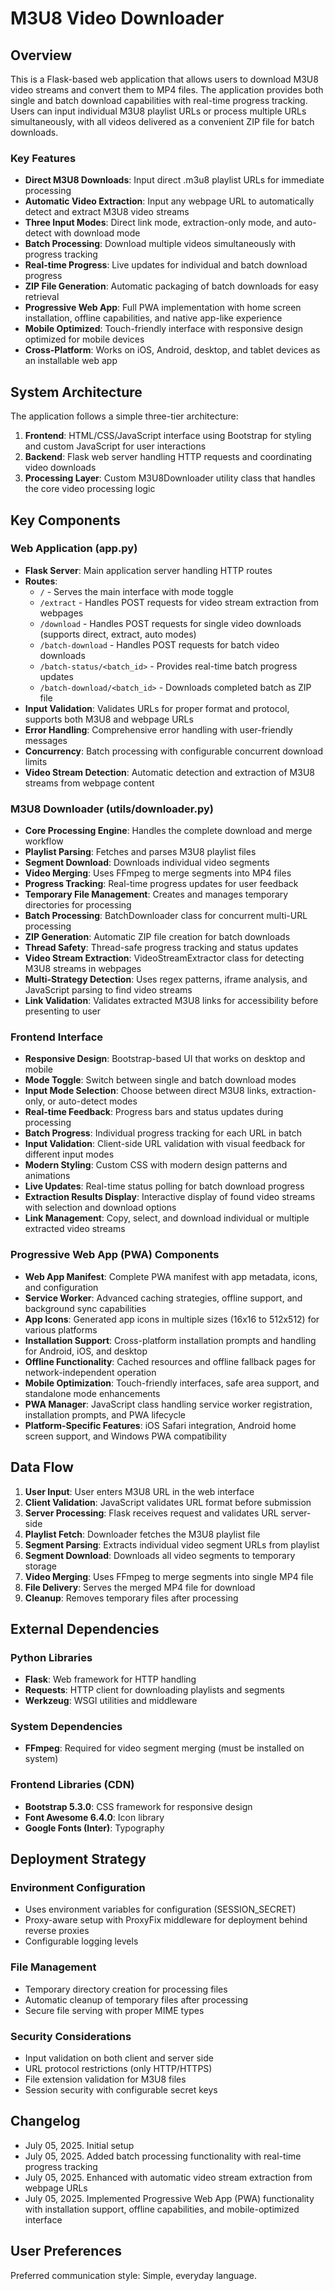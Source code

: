 # M3U8 Video Downloader

## Overview

This is a Flask-based web application that allows users to download M3U8 video streams and convert them to MP4 files. The application provides both single and batch download capabilities with real-time progress tracking. Users can input individual M3U8 playlist URLs or process multiple URLs simultaneously, with all videos delivered as a convenient ZIP file for batch downloads.

### Key Features
- **Direct M3U8 Downloads**: Input direct .m3u8 playlist URLs for immediate processing
- **Automatic Video Extraction**: Input any webpage URL to automatically detect and extract M3U8 video streams
- **Three Input Modes**: Direct link mode, extraction-only mode, and auto-detect with download mode
- **Batch Processing**: Download multiple videos simultaneously with progress tracking
- **Real-time Progress**: Live updates for individual and batch download progress
- **ZIP File Generation**: Automatic packaging of batch downloads for easy retrieval
- **Progressive Web App**: Full PWA implementation with home screen installation, offline capabilities, and native app-like experience
- **Mobile Optimized**: Touch-friendly interface with responsive design optimized for mobile devices
- **Cross-Platform**: Works on iOS, Android, desktop, and tablet devices as an installable web app

## System Architecture

The application follows a simple three-tier architecture:

1. **Frontend**: HTML/CSS/JavaScript interface using Bootstrap for styling and custom JavaScript for user interactions
2. **Backend**: Flask web server handling HTTP requests and coordinating video downloads
3. **Processing Layer**: Custom M3U8Downloader utility class that handles the core video processing logic

## Key Components

### Web Application (app.py)
- **Flask Server**: Main application server handling HTTP routes
- **Routes**:
  - `/` - Serves the main interface with mode toggle
  - `/extract` - Handles POST requests for video stream extraction from webpages
  - `/download` - Handles POST requests for single video downloads (supports direct, extract, auto modes)
  - `/batch-download` - Handles POST requests for batch video downloads
  - `/batch-status/<batch_id>` - Provides real-time batch progress updates
  - `/batch-download/<batch_id>` - Downloads completed batch as ZIP file
- **Input Validation**: Validates URLs for proper format and protocol, supports both M3U8 and webpage URLs
- **Error Handling**: Comprehensive error handling with user-friendly messages
- **Concurrency**: Batch processing with configurable concurrent download limits
- **Video Stream Detection**: Automatic detection and extraction of M3U8 streams from webpage content

### M3U8 Downloader (utils/downloader.py)
- **Core Processing Engine**: Handles the complete download and merge workflow
- **Playlist Parsing**: Fetches and parses M3U8 playlist files
- **Segment Download**: Downloads individual video segments
- **Video Merging**: Uses FFmpeg to merge segments into MP4 files
- **Progress Tracking**: Real-time progress updates for user feedback
- **Temporary File Management**: Creates and manages temporary directories for processing
- **Batch Processing**: BatchDownloader class for concurrent multi-URL processing
- **ZIP Generation**: Automatic ZIP file creation for batch downloads
- **Thread Safety**: Thread-safe progress tracking and status updates
- **Video Stream Extraction**: VideoStreamExtractor class for detecting M3U8 streams in webpages
- **Multi-Strategy Detection**: Uses regex patterns, iframe analysis, and JavaScript parsing to find video streams
- **Link Validation**: Validates extracted M3U8 links for accessibility before presenting to user

### Frontend Interface
- **Responsive Design**: Bootstrap-based UI that works on desktop and mobile
- **Mode Toggle**: Switch between single and batch download modes
- **Input Mode Selection**: Choose between direct M3U8 links, extraction-only, or auto-detect modes
- **Real-time Feedback**: Progress bars and status updates during processing
- **Batch Progress**: Individual progress tracking for each URL in batch
- **Input Validation**: Client-side URL validation with visual feedback for different input modes
- **Modern Styling**: Custom CSS with modern design patterns and animations
- **Live Updates**: Real-time status polling for batch download progress
- **Extraction Results Display**: Interactive display of found video streams with selection and download options
- **Link Management**: Copy, select, and download individual or multiple extracted video streams

### Progressive Web App (PWA) Components
- **Web App Manifest**: Complete PWA manifest with app metadata, icons, and configuration
- **Service Worker**: Advanced caching strategies, offline support, and background sync capabilities
- **App Icons**: Generated app icons in multiple sizes (16x16 to 512x512) for various platforms
- **Installation Support**: Cross-platform installation prompts and handling for Android, iOS, and desktop
- **Offline Functionality**: Cached resources and offline fallback pages for network-independent operation
- **Mobile Optimization**: Touch-friendly interfaces, safe area support, and standalone mode enhancements
- **PWA Manager**: JavaScript class handling service worker registration, installation prompts, and PWA lifecycle
- **Platform-Specific Features**: iOS Safari integration, Android home screen support, and Windows PWA compatibility

## Data Flow

1. **User Input**: User enters M3U8 URL in the web interface
2. **Client Validation**: JavaScript validates URL format before submission
3. **Server Processing**: Flask receives request and validates URL server-side
4. **Playlist Fetch**: Downloader fetches the M3U8 playlist file
5. **Segment Parsing**: Extracts individual video segment URLs from playlist
6. **Segment Download**: Downloads all video segments to temporary storage
7. **Video Merging**: Uses FFmpeg to merge segments into single MP4 file
8. **File Delivery**: Serves the merged MP4 file for download
9. **Cleanup**: Removes temporary files after processing

## External Dependencies

### Python Libraries
- **Flask**: Web framework for HTTP handling
- **Requests**: HTTP client for downloading playlists and segments
- **Werkzeug**: WSGI utilities and middleware

### System Dependencies
- **FFmpeg**: Required for video segment merging (must be installed on system)

### Frontend Libraries (CDN)
- **Bootstrap 5.3.0**: CSS framework for responsive design
- **Font Awesome 6.4.0**: Icon library
- **Google Fonts (Inter)**: Typography

## Deployment Strategy

### Environment Configuration
- Uses environment variables for configuration (SESSION_SECRET)
- Proxy-aware setup with ProxyFix middleware for deployment behind reverse proxies
- Configurable logging levels

### File Management
- Temporary directory creation for processing files
- Automatic cleanup of temporary files after processing
- Secure file serving with proper MIME types

### Security Considerations
- Input validation on both client and server side
- URL protocol restrictions (only HTTP/HTTPS)
- File extension validation for M3U8 files
- Session security with configurable secret keys

## Changelog
- July 05, 2025. Initial setup
- July 05, 2025. Added batch processing functionality with real-time progress tracking  
- July 05, 2025. Enhanced with automatic video stream extraction from webpage URLs
- July 05, 2025. Implemented Progressive Web App (PWA) functionality with installation support, offline capabilities, and mobile-optimized interface

## User Preferences

Preferred communication style: Simple, everyday language.